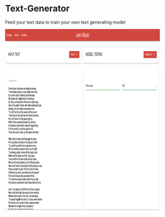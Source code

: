 # Text-Generator
Feed your text data to train your own text generating model


<img src="/screenshots/1.png" height="600" width="800" />&nbsp;&nbsp;&nbsp;&nbsp;

